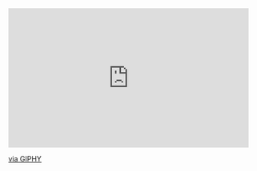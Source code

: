<div id="header" aling="center">
<iframe src="https://giphy.com/embed/l3q2zbskZp2j8wniE" width="480" height="279" frameBorder="0" class="giphy-embed" allowFullScreen></iframe><p><a href="https://giphy.com/gifs/microsoft-party-time-bill-gates-l3q2zbskZp2j8wniE">via GIPHY</a></p>
</div>








<!--
**Chaserdamo/Chaserdamo** is a ✨ _special_ ✨ repository because its `README.md` (this file) appears on your GitHub profile.

Here are some ideas to get you started:

- 🔭 I’m currently working on ...
- 🌱 I’m currently learning ...
- 👯 I’m looking to collaborate on ...
- 🤔 I’m looking for help with ...
- 💬 Ask me about ...
- 📫 How to reach me: ...
- 😄 Pronouns: ...
- ⚡ Fun fact: ...
-->
